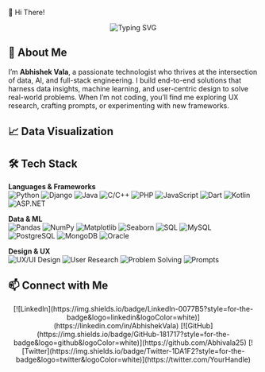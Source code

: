  👋 Hi There!
<div align="center">

<!-- Ocean-Blue Emoji Typing Animation -->
![Typing SVG](https://readme-typing-svg.demolab.com?font=Share+Tech+Mono&size=25&duration=2800&pause=900&color=00BFFF&background=00000000&center=true&vCenter=true&width=750&height=100&lines=%E2%9A%A1+Hello+I+am+Abhishek+Vala+%21%21;%F0%9F%94%A5+Full+stack+developer;%F0%9F%92%8E+Data+Analyst+and+DataScientist;%F0%9F%8E%AF+AI%2FML+Enthusiast;%F0%9F%9B%A0%EF%B8%8F+Data+Engineer)

</div>

## 👋 About Me
I’m **Abhishek Vala**, a passionate technologist who thrives at the intersection of data, AI, and full-stack engineering. I build end-to-end solutions that harness data insights, machine learning, and user-centric design to solve real-world problems. When I’m not coding, you’ll find me exploring UX research, crafting prompts, or experimenting with new frameworks.

## 📈 Data Visualization


## 🛠️ Tech Stack

**Languages & Frameworks**  
![Python](https://img.shields.io/badge/Python-3776AB?style=for-the-badge&logo=python&logoColor=white)
![Django](https://img.shields.io/badge/Django-092E20?style=for-the-badge&logo=django&logoColor=white)
![Java](https://img.shields.io/badge/Java-007396?style=for-the-badge&logo=java&logoColor=white)
![C/C++](https://img.shields.io/badge/C/C++-00599C?style=for-the-badge&logo=c%2B%2B&logoColor=white)
![PHP](https://img.shields.io/badge/PHP-777BB4?style=for-the-badge&logo=php&logoColor=white)
![JavaScript](https://img.shields.io/badge/JavaScript-F7DF1E?style=for-the-badge&logo=javascript&logoColor=black)
![Dart](https://img.shields.io/badge/Dart-0175C2?style=for-the-badge&logo=dart&logoColor=white)
![Kotlin](https://img.shields.io/badge/Kotlin-0095D5?style=for-the-badge&logo=kotlin&logoColor=white)
![ASP.NET](https://img.shields.io/badge/ASP.NET-512BD4?style=for-the-badge&logo=dot-net&logoColor=white)

**Data & ML**  
![Pandas](https://img.shields.io/badge/Pandas-150458?style=for-the-badge&logo=pandas&logoColor=white)
![NumPy](https://img.shields.io/badge/NumPy-013243?style=for-the-badge&logo=numpy&logoColor=white)
![Matplotlib](https://img.shields.io/badge/Matplotlib-11557C?style=for-the-badge&logo=matplotlib&logoColor=white)
![Seaborn](https://img.shields.io/badge/Seaborn-4A536E?style=for-the-badge&logo=seaborn&logoColor=white)
![SQL](https://img.shields.io/badge/SQL-336791?style=for-the-badge&logo=postgresql&logoColor=white)
![MySQL](https://img.shields.io/badge/MySQL-4479A1?style=for-the-badge&logo=mysql&logoColor=white)
![PostgreSQL](https://img.shields.io/badge/PostgreSQL-336791?style=for-the-badge&logo=postgresql&logoColor=white)
![MongoDB](https://img.shields.io/badge/MongoDB-47A248?style=for-the-badge&logo=mongodb&logoColor=white)
![Oracle](https://img.shields.io/badge/Oracle-F80000?style=for-the-badge&logo=oracle&logoColor=white)

**Design & UX**  
![UX/UI Design](https://img.shields.io/badge/UX%2FUI-Design-FF69B4?style=for-the-badge&logo=adobexd&logoColor=white)
![User Research](https://img.shields.io/badge/User%20Research-F4A460?style=for-the-badge&logo=researchgate&logoColor=white)
![Problem Solving](https://img.shields.io/badge/Problem%20Solving-4B0082?style=for-the-badge&logo=trello&logoColor=white)
![Prompts](https://img.shields.io/badge/Prompts-FFA500?style=for-the-badge&logo=openai&logoColor=white)

## 📫 Connect with Me

<div align="center">
  [![LinkedIn](https://img.shields.io/badge/LinkedIn-0077B5?style=for-the-badge&logo=linkedin&logoColor=white)](https://linkedin.com/in/AbhishekVala)  
  [![GitHub](https://img.shields.io/badge/GitHub-181717?style=for-the-badge&logo=github&logoColor=white)](https://github.com/Abhivala25)  
  [![Twitter](https://img.shields.io/badge/Twitter-1DA1F2?style=for-the-badge&logo=twitter&logoColor=white)](https://twitter.com/YourHandle)
</div>

